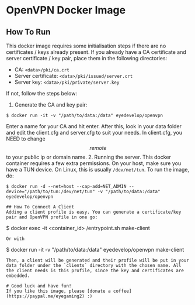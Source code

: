 # OpenVPN Docker Image

## How To Run
This docker image requires some initialisation steps if there are no certificates / keys already present. If you already have a CA certificate and server certificate / key pair, place them in the following directories:
* CA: `<data>/pki/ca.crt`
* Server certificate: `<data>/pki/issued/server.crt`
* Server key: `<data>/pki/private/server.key`

If not, follow the steps below:
1. Generate the CA and key pair:
```
$ docker run -it -v "/path/to/data:/data" eyedevelop/openvpn
```
Enter a name for your CA and hit enter. After this, look in your data folder and edit the client.cfg and server.cfg to suit your needs. In client.cfg, you NEED to change $$remote$$ to your public ip or domain name.
2. Running the server.
This docker container requires a few extra permissions. On your host, make sure you have a TUN device. On Linux, this is usually `/dev/net/tun`. To run the image, do:
```
$ docker run -d --net=host --cap-add=NET_ADMIN --device="/path/to/tun:/dev/net/tun" -v "/path/to/data:/data" eyedevelop/openvpn

## How To Connect A Client
Adding a client profile is easy. You can generate a certificate/key pair and OpenVPN profile in one go:
```
$ docker exec -it <container_id> /entrypoint.sh make-client <client name>
```
Or with
```
$ docker run -it -v "/path/to/data:/data" eyedevelop/openvpn make-client <client name>
```
Then, a client will be generated and their profile will be put in your data folder under the `clients` directory with the chosen name. All the client needs is this profile, since the key and certificates are embedded.

# Good luck and have fun!
If you like this image, please [donate a coffee](https://paypal.me/eyegaming2) :)